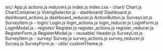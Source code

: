 src/
    App.js
    actions.js
    reducers.js
    index.js
    index.css
    - chart/
        Chart.js
        ChartContainer.js
        VotingSelector.js
    - dashboard/
        Dashboard.js
        dashboard_actions.js
        dashboard_reducer.js
        ActionButton.js
        SurveyList.js
        SurveyItem.js
    - login/
        Login.js
        login_actions.js
        login_reducer.js
        LoginForm.js
        LoginModal.js
    - register/
        Register.js
        register_actions.js
        register_reducer.js
        RegisterForm.js
        RegisterModal.js
    - reusable/
        Header.js
        SurveyList.js
        SurveyItem.js
    - survey/
        Survey.js
        survey_actions.js
        survey_reducer.js
        Survey.js
        SurveyForm.js
    - utils/
        customTheme.js
